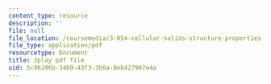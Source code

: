 ```yaml
---
content_type: resource
description: ''
file: null
file_location: /coursemedia/3-054-cellular-solids-structure-properties-and-applications-spring-2015/5c96196b34b943f33b6a8eb427967e4a_yK5SA6HngCY.pdf
file_type: application/pdf
resourcetype: Document
title: 3play pdf file
uid: 5c96196b-34b9-43f3-3b6a-8eb427967e4a
---
```

